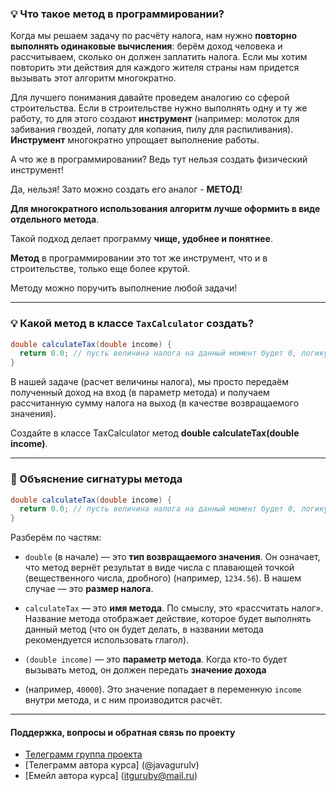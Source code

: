 ### 💡 Что такое метод в программировании?

Когда мы решаем задачу по расчёту налога, нам нужно
**повторно выполнять одинаковые вычисления**:
берём доход человека и рассчитываем, сколько он должен
заплатить налога. Если мы хотим повторить эти действия
для каждого жителя страны нам придется вызывать этот
алгоритм многократно.

Для лучшего понимания давайте проведем аналогию со сферой строительства.
Если в строительстве нужно выполнять одну и ту же работу, то для этого
создают **инструмент** (например: молоток для забивания гвоздей, лопату
для копания, пилу для распиливания). **Инструмент** многократно упрощает
выполнение работы.

А что же в программировании? Ведь тут нельзя создать физический инструмент!

Да, нельзя! Зато можно создать его аналог - **МЕТОД**!

**Для многократного использования алгоритм лучше оформить в виде отдельного метода**.

Такой подход делает программу **чище, удобнее и понятнее**.

**Метод** в программировании это тот же инструмент,
что и в строительстве, только еще более крутой.

Методу можно поручить выполнение любой задачи!

---

### 💡 Какой метод в классе `TaxCalculator` создать? 

```java
double calculateTax(double income) {
  return 0.0; // пусть величина налога на данный момент будет 0, логику расчета реализуем в следующих заданиях    
}
```

В нашей задаче (расчет величины налога),
мы просто передаём полученный доход на вход (в параметр метода) 
и получаем рассчитанную сумму налога на выход (в качестве возвращаемого значения).

Создайте в классе TaxCalculator метод **double calculateTax(double income)**. 

---

### 🧩 Объяснение сигнатуры метода

```java
double calculateTax(double income) {
  return 0.0; // пусть величина налога на данный момент будет 0, логику расчета реализуем в следующих заданиях   
}
```

Разберём по частям:

* `double` (в начале) — это **тип возвращаемого значения**. Он означает, 
что метод вернёт результат в виде числа с плавающей точкой (вещественного числа, дробного) 
(например, `1234.56`). В нашем случае — это **размер налога**.

* `calculateTax` — это **имя метода**. По смыслу, это «рассчитать налог». Название 
метода отображает действие, которое будет выполнять данный метод (что он будет делать, 
в названии метода рекомендуется использовать глагол).

* `(double income)` — это **параметр метода**.
  Когда кто-то будет вызывать метод, он должен передать **значение дохода** 
* (например, `40000`).
  Это значение попадает в переменную `income` внутри метода, и с ним производится расчёт.

--- 

#### Поддержка, вопросы и обратная связь по проекту
* [Телеграмм группа проекта](https://t.me/+mvRhG9YECTlkZjQ0)
* [Телеграмм автора курса] (@javagurulv)
* [Емейл автора курса] (itguruby@mail.ru)
